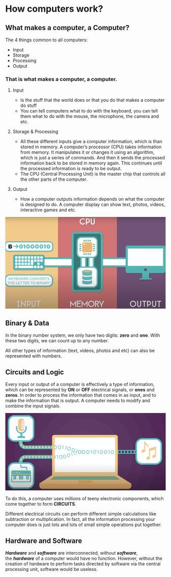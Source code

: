 # How computers work?

## What makes a computer, a Computer?

The 4 things common to all computers:
 
- Input 
- Storage 
- Processing
- Output 

### That is what makes a computer, a computer.
1. Input 
    - Is the stuff that the world does or that you do that makes a computer do stuff  
    - You can tell computers what to do with the keyboard, you can tell them what to do with the mouse, the microphone, the camera and etc.

2. Storage & Processing
    - All these different inputs give a computer information, which is than stored in memory. A computer’s processor (CPU) takes information from memory. It manipulates it or changes it using an algorithm, which is just a series of commands. And then it sends the processed information back to be stored in memory again. This continues until the processed information is ready to be output.
    - The CPU (Central Processing Unit) is the master chip that controls all the other parts of the computer.

3. Output
    - How a computer outputs information depends on what the computer is designed to do. A computer display can show text, photos, videos, interactive games and etc.

![Pic](computer.png)

## Binary & Data

In the binary number system, we only have two digits: **zero** and **one**. With these two digits, we can count up to any number.  

All other types of information (text, videos, photos and etc) can also be represented with numbers.

## Circuits and Logic

Every input or output of a computer is effectively a type of information, which can be represented by **ON** or **OFF** electrical signals, or **ones** and **zeros**. In order to process the information that comes in as input, and to make the information that is output. A computer needs to modify and combine the input signals. 

![Pic](circuits.png)

To do this, a computer uses millions of teeny electronic components, which come together to form **CIRCUITS**.  

Different electrical circuits can perform different simple calculations like subtraction or multiplication. In fact, all the information processing your computer does is just lots and lots of small simple operations put together.

## Hardware and Software

_**Hardware**_ and _**software**_ are interconnected, without _**software**_, the _**hardware**_ of a computer would have no function. However, without the creation of hardware to perform tasks directed by software via the central processing unit, software would be useless.